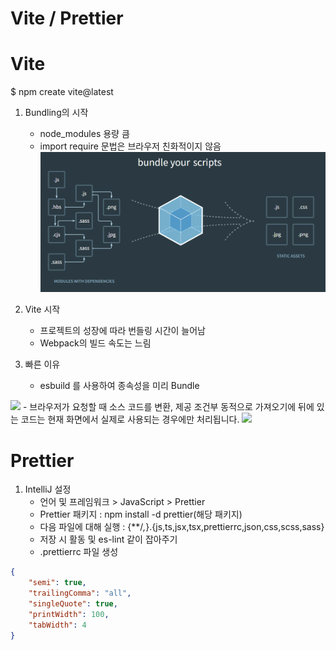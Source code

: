 # Vite / Prettier

# Vite
$ npm create vite@latest
1. Bundling의 시작
   - node_modules 용량 큼
   - import require 문법은 브라우저 친화적이지 않음
![main](./mdimg/webpack.png)

2. Vite 시작
    - 프로젝트의 성장에 따라 번들링 시간이 늘어남
    - Webpack의 빌드 속도는 느림

3. 빠른 이유
   - esbuild 를 사용하여 종속성을 미리 Bundle
<img src="https://vitejs.dev/assets/bundler.37740380.png">
   - 브라우저가 요청할 때 소스 코드를 변환, 제공 조건부 동적으로 가져오기에 뒤에 있는 코드는 현재 화면에서 실제로 사용되는 경우에만 처리됩니다.
<img src="https://vitejs.dev/assets/esm.3070012d.png">

# Prettier
1. IntelliJ 설정
    - 언어 및 프레임워크 > JavaScript > Prettier
    - Prettier 패키지 : npm install -d prettier(해당 패키지)
    - 다음 파일에 대해 실행 : {**/*,*}.{js,ts,jsx,tsx,prettierrc,json,css,scss,sass}
    - 저장 시 활동 및 es-lint 같이 잡아주기
    - .prettierrc 파일 생성
```json
{
    "semi": true,
    "trailingComma": "all",
    "singleQuote": true,
    "printWidth": 100,
    "tabWidth": 4
}
```